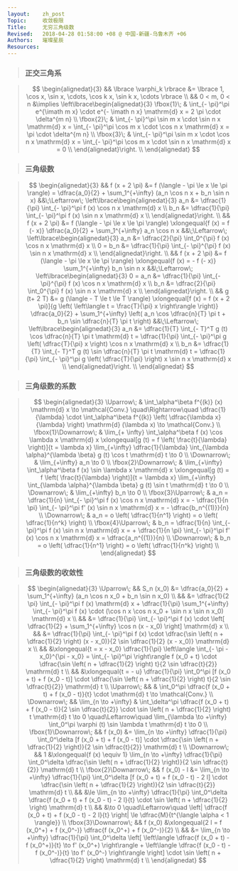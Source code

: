 ```yaml
---
layout:    zh_post
Topic:     收敛极限
Title:     无穷三角级数
Revised:   2018-04-28 01:58:00 +08 @ 中国-新疆-乌鲁木齐 +06
Authors:   璀璨星辰
Resources:
---
```


> ### 正交三角系

> $$
> \begin{alignedat}{3}
> && \lbrace \varphi_k \rbrace &= \lbrace 1, \cos x, \sin x, \cdots, \cos k x, \sin k x, \cdots \rbrace \\
> && 0 < m, 0 < n &\implies
> \left\lbrace\begin{alignedat}{3}
> \fbox{1}\; & \int_{- \pi}^\pi e^{\imath m x} \cdot e^{- \imath n x} \mathrm{d} x = 2 \pi \cdot \delta^{m n} \\
> \fbox{2}\; & \int_{- \pi}^\pi \sin m x \cdot \sin n x \mathrm{d} x = \int_{- \pi}^\pi \cos m x \cdot \cos n x \mathrm{d} x = \pi \cdot \delta^{m n} \\
> \fbox{3}\; & \int_{- \pi}^\pi \sin m x \cdot \cos n x \mathrm{d} x = \int_{- \pi}^\pi \cos m x \cdot \sin n x \mathrm{d} x = 0 \\
> \end{alignedat}\right. \\
> \end{alignedat}
> $$
>

> ### 三角级数

> $$
> \begin{alignedat}{3}
> && f (x + 2 \pi) &= f (\langle - \pi \le x \le \pi \rangle) = \dfrac{a_0}{2} + \sum_1^{+\infty} (a_n \cos n x + b_n \sin n x)
> &&\;\Leftarrow\; \left\lbrace\begin{alignedat}{3}
>                  a_n &= \dfrac{1}{\pi} \int_{- \pi}^\pi f (x) \cos n x \mathrm{d} x \\
>                  b_n &= \dfrac{1}{\pi} \int_{- \pi}^\pi f (x) \sin n x \mathrm{d} x \\
>                  \end{alignedat}\right. \\
> && f (x + 2 \pi) &= f (\langle - \pi \le x \le \pi \rangle) \xlongequal{f (x) = f (- x)} \dfrac{a_0}{2} + \sum_1^{+\infty} a_n \cos n x 
> &&\;\Leftarrow\; \left\lbrace\begin{alignedat}{3}
>                  a_n &= \dfrac{2}{\pi} \int_0^{\pi} f (x) \cos n x \mathrm{d} x \\
>                  0 = b_n &= \dfrac{1}{\pi} \int_{- \pi}^{\pi} f (x) \sin n x \mathrm{d} x \\
>                  \end{alignedat}\right. \\
> && f (x + 2 \pi) &= f (\langle - \pi \le x \le \pi \rangle) \xlongequal{f (x) = - f (- x)} \sum_1^{+\infty} b_n \sin n x 
> &&\;\Leftarrow\; \left\lbrace\begin{alignedat}{3}
>                  0 = a_n &= \dfrac{1}{\pi} \int_{- \pi}^{\pi} f (x) \cos n x \mathrm{d} x  \\
>                  b_n &= \dfrac{2}{\pi} \int_0^{\pi} f (x) \sin n x \mathrm{d} x \\
>                  \end{alignedat}\right. \\
> &&    g (t+ 2 T) &= g (\langle - T \le t \le T \rangle) \xlongequal[f (x) = f (x + 2 \pi)]{g \left( \left\langle t = \frac{T}{\pi} x \right\rangle \right)} \dfrac{a_0}{2} + \sum_1^{+\infty} \left( a_n \cos \dfrac{n}{T} \pi t + b_n \sin \dfrac{n}{T} \pi t \right)
> &&\;\Leftarrow\; \left\lbrace\begin{alignedat}{3}
>                  a_n &= \dfrac{1}{T} \int_{- T}^T g (t) \cos \dfrac{n}{T} \pi t \mathrm{d} t = \dfrac{1}{\pi} \int_{- \pi}^\pi g \left( \dfrac{T}{\pi} x \right) \cos n x \mathrm{d} x \\
>                  b_n &= \dfrac{1}{T} \int_{- T}^T g (t) \sin \dfrac{n}{T} \pi t \mathrm{d} t = \dfrac{1}{\pi} \int_{- \pi}^\pi g \left( \dfrac{T}{\pi} \right) x \sin n x \mathrm{d} x \\
>                  \end{alignedat}\right. \\
> \end{alignedat}
> $$
>

> ### 三角级数的系数

> $$
> \begin{alignedat}{3}
> \Uparrow\;           & \int_\alpha^\beta f^{(k)} (x) \mathrm{d} x \to \mathcal{Conv.} \quad\Rightarrow\quad \dfrac{1}{\lambda} \cdot \int_\alpha^\beta f^{(k)} \left( \dfrac{\lambda x}{\lambda} \right) \mathrm{d} (\lambda x) \to \mathcal{Conv.} \\
> \fbox{1}\Downarrow\; & \lim_{+ \infty} \int_\alpha^\beta f (x) \cos \lambda x \mathrm{d} x \xlongequal[g (t) = f \left( \frac{t}{\lambda} \right)]{t = \lambda x} \lim_{+\infty} \dfrac{1}{\lambda} \int_{\lambda \alpha}^{\lambda \beta} g (t) \cos t \mathrm{d} t \to 0 \\
> \Downarrow\;         & \lim_{+\infty} a_n \to 0 \\
> \fbox{2}\Downarrow\; & \lim_{+\infty} \int_\alpha^\beta f (x) \sin \lambda x \mathrm{d} x \xlongequal[g (t) = f \left( \frac{t}{\lambda} \right)]{t = \lambda x} \lim_{+\infty} \int_{\lambda \alpha}^{\lambda \beta} g (t) \sin t \mathrm{d} t \to 0 \\
> \Downarrow\;         & \lim_{+\infty} b_n \to 0 \\
> \fbox{3}\Uparrow\;   & a_n = \dfrac{1}{n} \int_{- \pi}^\pi f (x) \cos n x \mathrm{d} x = - \dfrac{1}{n \pi} \int_{- \pi}^\pi f' (x) \sin n x \mathrm{d} x = - \dfrac{b_n^{(1)}}{n} \\
> \Downarrow\;         & a_n = o \left( \dfrac{1}{n^1} \right) = o \left( \dfrac{1}{n^k} \right) \\
> \fbox{4}\Uparrow\;   & b_n = \dfrac{1}{n} \int_{-\pi}^\pi f (x) \sin n x \mathrm{d} x = + \dfrac{1}{n \pi} \int_{- \pi}^\pi f' (x) \cos n x \mathrm{d} x = \dfrac{a_n^{(1)}}{n} \\
> \Downarrow\;         & b_n = o \left( \dfrac{1}{n^1} \right) = o \left( \dfrac{1}{n^k} \right) \\
> \end{alignedat}
> $$
>

> ### 三角级数的收敛性

> $$
> \begin{alignedat}{3}
> \Uparrow\;           &&            S_n (x_0) &= \dfrac{a_0}{2} + \sum_1^{+\infty} (a_n \cos n x_0 + b_n \sin n x_0) \\
>                      &&                      &= \dfrac{1}{2 \pi} \int_{- \pi}^\pi f (x) \mathrm{d} x + \dfrac{1}{\pi} \sum_1^{+\infty} \int_{- \pi}^\pi f (x) \cdot  (\cos n x \cos n x_0 + \sin n x \sin n x_0) \mathrm{d} x \\
>                      &&                      &= \dfrac{1}{\pi} \int_{- \pi}^\pi f (x) \cdot \left[ \dfrac{1}{2} + \sum_1^{+\infty} \cos n (x - x_0) \right] \mathrm{d} x \\
>                      &&                      &= \dfrac{1}{\pi} \int_{- \pi}^\pi f (x) \cdot \dfrac{\sin \left( n + \dfrac{1}{2} \right) (x - x_0)}{2 \sin \dfrac{1}{2} (x - x_0)} \mathrm{d} x \\
>                      &&                      &\xlongequal{t = x - x_0} \dfrac{1}{\pi} \left\langle \int_{- \pi - x_0}^{\pi - x_0} = \int_{- \pi}^\pi \right\rangle f (x_0 + t) \cdot \dfrac{\sin \left( n + \dfrac{1}{2} \right) t}{2 \sin \dfrac{t}{2}} \mathrm{d} t \\
>                      &&                      &\xlongequal{t = - u} \dfrac{1}{\pi} \int_0^\pi [f (x_0 + t) + f (x_0 - t)] \cdot \dfrac{\sin \left( n + \dfrac{1}{2} \right) t}{2 \sin \dfrac{t}{2}} \mathrm{d} t \\
> \Uparrow\;           &&                      & \int_0^\pi \dfrac{f (x_0 + t) + f (x_0 - t)}{t} \cdot \mathrm{d} t \to \mathcal{Conv.} \\
> \Downarrow\;         && \lim_{n \to +\infty} & \int_\delta^\pi \dfrac{f (x_0 + t) + f (x_0 - t)}{2 \sin \dfrac{t}{2}} \cdot \sin \left( n + \dfrac{1}{2} \right) t \mathrm{d} t \to 0 \quad\Leftarrow\quad \lim_{\lambda \to +\infty} \int_0^\pi \varphi (t) \sin \lambda t \mathrm{d} t \to 0 \\
> \fbox{1}\Downarrow\; &&              f (x_0) &= \lim_{n \to +\infty} \dfrac{1}{\pi} \int_0^\delta [f (x_0 + t) + f (x_0 - t)] \cdot \dfrac{\sin \left( n + \dfrac{1}{2} \right)}{2 \sin \dfrac{t}{2}} \mathrm{d} t \\
> \Downarrow\;         &&                    1 &\xlongequal{f (x) \equiv 1} \lim_{n \to +\infty} \dfrac{1}{\pi} \int_0^\delta \dfrac{\sin \left( n + \dfrac{1}{2} \right)}{2 \sin \dfrac{t}{2}} \mathrm{d}  t \\
> \fbox{2}\Downarrow\; &&          f (x_0) - l &= \lim_{n \to +\infty} \dfrac{1}{\pi} \int_0^\delta [f (x_0 + t) + f (x_0 - t) - 2 l] \cdot \dfrac{\sin \left( n + \dfrac{1}{2} \right)}{2 \sin \dfrac{t}{2}} \mathrm{d} t \\
>                      &&                      &\le \lim_{n \to +\infty} \dfrac{1}{\pi} \int_0^\delta \dfrac{f (x_0 + t) + f (x_0 - t) - 2 l}{t} \cdot \sin \left( n + \dfrac{1}{2} \right) \mathrm{d} t \\
>                      &&                      &\to 0 \quad\Leftarrow\quad \left| \dfrac{f (x_0 + t) + f (x_0 - t) - 2 l}{t} \right| \le \dfrac{M}{t^{\langle \alpha < 1 \rangle}} \\
> \fbox{3}\Downarrow\; &&              f (x_0) &\xlongequal{2 l = f (x_0^+) + f (x_0^-)} \dfrac{f (x_0^+) + f (x_0^-)}{2} \\
>                      &&                      &= \lim_{n \to +\infty} \dfrac{1}{\pi} \int_0^\delta \left[ \left\langle \dfrac{f (x_0 + t) - f (x_0^+)}{t} \to f' (x_0^+) \right\rangle + \left\langle \dfrac{f (x_0 - t) - f (x_0^-)}{t} \to f' (x_0^-) \right\rangle \right] \cdot \sin \left( n + \dfrac{1}{2} \right) \mathrm{d} t \\
> \end{alignedat}
> $$
>

